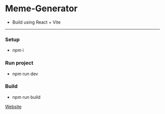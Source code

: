 # Meme-Generator
- Build using React + Vite
---
### Setup
- npm i

### Run project 
- npm run dev

### Build 
- npm run build 

[Website](https://ankitsinghsenwal.github.io/Meme-Generator/)
